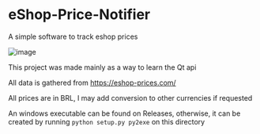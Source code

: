 # eShop-Price-Notifier
A simple software to track eshop prices

![image](https://user-images.githubusercontent.com/86207976/164989842-d757dc39-c1c0-4a88-896a-1715a34e6ce7.png)

This project was made mainly as a way to learn the Qt api

All data is gathered from https://eshop-prices.com/

All prices are in BRL, I may add conversion to other currencies if requested

An windows executable can be found on Releases, otherwise, it can be created by running ```python setup.py py2exe``` on this directory